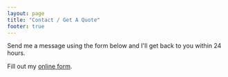 ```yaml
---
layout: page
title: "Contact / Get A Quote"
footer: true
---
```


Send me a message using the form below and I'll get back to you within
24 hours.

<div id="wufoo-m7x3p9">
Fill out my <a href="http://closedbracket.wufoo.com/forms/m7x3p9">online
form</a>.
</div>
<script type="text/javascript">var m7x3p9;(function(d, t) {
var s = d.createElement(t), options = {
'userName':'closedbracket', 
'formHash':'m7x3p9', 
'autoResize':true,
'height':'437',
'async':true,
'header':'show'};
s.src = ('https:' == d.location.protocol ? 'https://' : 'http://') +
'wufoo.com/scripts/embed/form.js';
s.onload = s.onreadystatechange = function() {
var rs = this.readyState; if (rs) if (rs != 'complete') if (rs !=
'loaded') return;
try { m7x3p9 = new
WufooForm();m7x3p9.initialize(options);m7x3p9.display(); } catch (e)
{}};
var scr = d.getElementsByTagName(t)[0], par = scr.parentNode;
par.insertBefore(s, scr);
})(document, 'script');</script>
